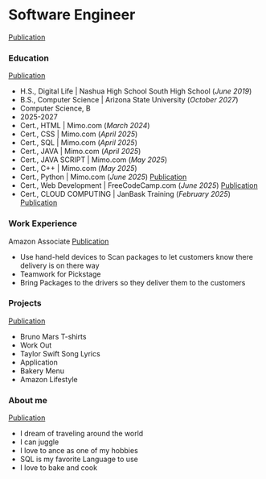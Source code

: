 # Software Engineer
[Publication](https://github.com/Liongate101/github-portfolio/blob/main/assets/about_me.jpg)
### Education
[Publication](https://encrypted-tbn0.gstatic.com/images?q=tbn:ANd9GcTfYg3JAK4ex6KlFlDkY85Eo9udVNaO6p3d4w&s)
- H.S., Digital Life | Nashua High School South High School (_June 2019_)
- B.S., Computer Science | Arizona State University (_October 2027_)
- Computer Science, B
- 2025-2027
- Cert., HTML | Mimo.com (_March 2024_)
- Cert., CSS | Mimo.com (_April 2025_)
- Cert., SQL | Mimo.com (_April 2025_)
- Cert., JAVA | Mimo.com (_April 2025_)
- Cert., JAVA SCRIPT | Mimo.com (_May 2025_)
- Cert., C++ | Mimo.com (_May 2025_)
- Cert., Python | Mimo.com (_June 2025_) 
[Publication](https://encrypted-tbn0.gstatic.com/images?q=tbn:ANd9GcSKJht4SZsUHqZOR_zW_XJJOosG474aIAMRDQ&s)
- Cert., Web Development | FreeCodeCamp.com (_June 2025_) 
[Publication](https://miro.medium.com/v2/resize:fit:3840/1*TKXSmO_vghw2G5aDRcf2Ww.png)
- Cert., CLOUD COMPUTING | JanBask Training (_February 2025_)
[Publication](https://www.janbask.com/assets24/img/Frame-134.png)

### Work Experience
Amazon Associate
[Publication](https://github.com/Liongate101/github-portfolio/blob/main/assets/amazon_work.jpg)
- Use hand-held devices to Scan packages to let customers know there delivery is on there way
- Teamwork for Pickstage
- Bring Packages to the drivers so they deliver them to the customers

### Projects
[Publication](https://github.com/Liongate101/github-portfolio/blob/main/assets/software_engineer.jpg)
- Bruno Mars T-shirts
- Work Out 
- Taylor Swift Song Lyrics 
- Application 
- Bakery Menu 
- Amazon Lifestyle

### About me
[Publication](https://github.com/Liongate101/github-portfolio/blob/main/assets/airplane_travel.jpg)
- I dream of traveling around the world
- I can juggle
- I love to ance as one of my hobbies
- SQL is my favorite Language to use
- I love to bake and cook
